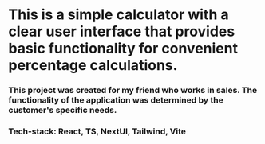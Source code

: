 # This is a simple calculator with a clear user interface that provides basic functionality for convenient percentage calculations.
### This project was created for my friend who works in sales. The functionality of the application was determined by the customer's specific needs.
  
### Tech-stack: React, TS, NextUI, Tailwind, Vite
